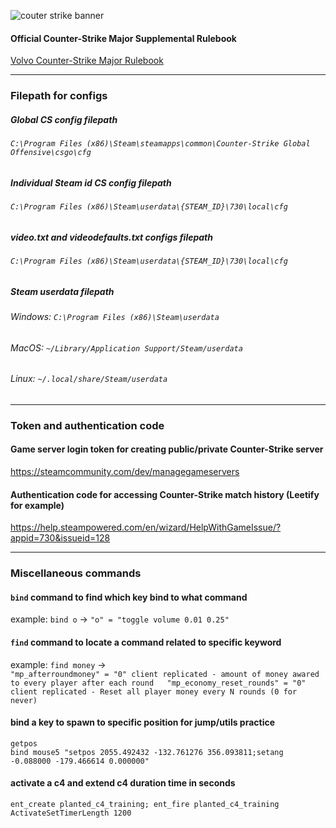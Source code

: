 ![couter strike banner](https://i.ibb.co/hsrcxBY/CSGO-Banner.jpg)


#### Official Counter-Strike Major Supplemental Rulebook
[Volvo Counter-Strike Major Rulebook](https://github.com/ValveSoftware/counter-strike/blob/main/major-supplemental-rulebook.md)

------

### Filepath for configs

##### Global CS config filepath
###### `C:\Program Files (x86)\Steam\steamapps\common\Counter-Strike Global Offensive\csgo\cfg`

##### Individual Steam id CS config filepath
###### `C:\Program Files (x86)\Steam\userdata\{STEAM_ID}\730\local\cfg`

##### video.txt and videodefaults.txt configs filepath
###### `C:\Program Files (x86)\Steam\userdata\{STEAM_ID}\730\local\cfg`

##### Steam userdata filepath
###### Windows: `C:\Program Files (x86)\Steam\userdata`
###### MacOS: `~/Library/Application Support/Steam/userdata`
###### Linux: `~/.local/share/Steam/userdata`

------

### Token and authentication code
#### Game server login token for creating public/private Counter-Strike server
https://steamcommunity.com/dev/managegameservers

#### Authentication code for accessing Counter-Strike match history (Leetify for example)
https://help.steampowered.com/en/wizard/HelpWithGameIssue/?appid=730&issueid=128

------

### Miscellaneous commands
#### `bind` command to find which key bind to what command
example: `bind o` -> `"o" = "toggle volume 0.01 0.25"`

#### `find` command to locate a command related to specific keyword
example: `find money` ->  
`"mp_afterroundmoney" = "0" client replicated - amount of money awared to every player after each round  
"mp_economy_reset_rounds" = "0" client replicated - Reset all player money every N rounds (0 for never)`

#### bind a key to spawn to specific position for jump/utils practice
`getpos`  
`bind mouse5 "setpos 2055.492432 -132.761276 356.093811;setang -0.088000 -179.466614 0.000000"`

#### activate a c4 and extend c4 duration time in seconds
`ent_create planted_c4_training; ent_fire planted_c4_training ActivateSetTimerLength 1200`
